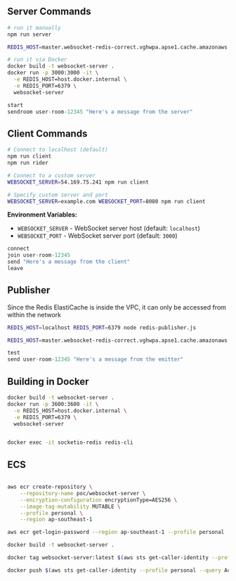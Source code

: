 
## Server Commands

```sh
# run it manually
npm run server

REDIS_HOST=master.websocket-redis-correct.vghwpa.apse1.cache.amazonaws.com REDIS_PORT=6379 REDIS_TLS=true REDIS_TLS_REJECT_UNAUTHORIZED=false npm run server

# run it via Docker
docker build -t websocket-server .
docker run -p 3000:3000 -it \
  -e REDIS_HOST=host.docker.internal \
  -e REDIS_PORT=6379 \
  websocket-server
```

```js
start
sendroom user-room-12345 "Here's a message from the server"
```

## Client Commands

```sh
# Connect to localhost (default)
npm run client
npm run rider

# Connect to a custom server
WEBSOCKET_SERVER=54.169.75.241 npm run client

# Specify custom server and port
WEBSOCKET_SERVER=example.com WEBSOCKET_PORT=8080 npm run client
```

**Environment Variables:**
- `WEBSOCKET_SERVER` - WebSocket server host (default: `localhost`)
- `WEBSOCKET_PORT` - WebSocket server port (default: `3000`)

```js
connect
join user-room-12345
send "Here's a message from the client"
leave
```

## Publisher

Since the Redis ElastiCache is inside the VPC, it can only be accessed from within the network

```sh
REDIS_HOST=localhost REDIS_PORT=6379 node redis-publisher.js

REDIS_HOST=master.websocket-redis-correct.vghwpa.apse1.cache.amazonaws.com REDIS_PORT=6379 REDIS_TLS=true REDIS_TLS_REJECT_UNAUTHORIZED=false node redis-publisher.js
```

```js
test
send user-room-12345 "Here's a message from the emitter"
```

## Building in Docker

```sh
docker build -t websocket-server .
docker run -p 3600:3600 -it \
  -e REDIS_HOST=host.docker.internal \
  -e REDIS_PORT=6379 \
  websocket-server


docker exec -it socketio-redis redis-cli

```

## ECS

```sh

aws ecr create-repository \
    --repository-name poc/websocket-server \
    --encryption-configuration encryptionType=AES256 \
    --image-tag-mutability MUTABLE \
    --profile personal \
    --region ap-southeast-1

aws ecr get-login-password --region ap-southeast-1 --profile personal | docker login --username AWS --password-stdin $(aws sts get-caller-identity --profile personal --query Account --output text).dkr.ecr.ap-southeast-1.amazonaws.com

docker build -t websocket-server .

docker tag websocket-server:latest $(aws sts get-caller-identity --profile personal --query Account --output text).dkr.ecr.ap-southeast-1.amazonaws.com/poc/websocket-server:latest

docker push $(aws sts get-caller-identity --profile personal --query Account --output text).dkr.ecr.ap-southeast-1.amazonaws.com/poc/websocket-server:latest


```

